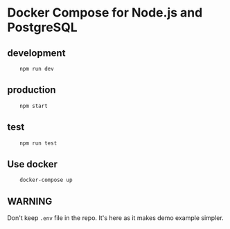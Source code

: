 # Docker Compose for Node.js and PostgreSQL


## development
```
    npm run dev
```
## production
```
    npm start
```
## test
```
    npm run test
```

## Use docker
```
    docker-compose up
```

## WARNING
Don't keep `.env` file in the repo. It's here as it makes demo example simpler.

